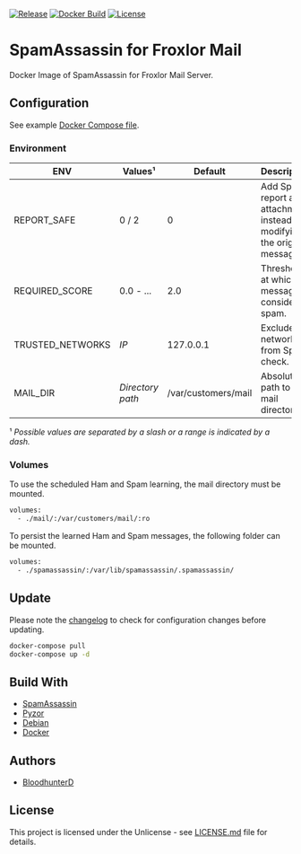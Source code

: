 [![Release](https://img.shields.io/github/v/release/bloodhunterd/froxlor-mail-spamassassin-docker?include_prereleases&style=for-the-badge)](https://github.com/bloodhunterd/froxlor-mail-spamassassin-docker/releases)
[![Docker Build](https://img.shields.io/docker/cloud/build/bloodhunterd/froxlor-mail-spamassassin?style=for-the-badge)](https://hub.docker.com/r/bloodhunterd/froxlor-mail-spamassassin)
[![License](https://img.shields.io/github/license/bloodhunterd/froxlor-mail-spamassassin-docker?style=for-the-badge)](https://github.com/bloodhunterd/froxlor-mail-spamassassin-docker/blob/master/LICENSE)

# SpamAssassin for Froxlor Mail

Docker Image of SpamAssassin for Froxlor Mail Server.

## Configuration

See example [Docker Compose file](https://github.com/bloodhunterd/froxlor-mail-spamassassin-docker/blob/master/docker-compose.yml).

### Environment

| ENV | Values¹ | Default | Description
|--- |--- |--- | ---
| REPORT_SAFE | 0 / 2 | 0 | Add Spam report as attachment instead of modifying the original message.
| REQUIRED_SCORE | 0.0 - ... | 2.0 | Threshold at which a message is considered spam.
| TRUSTED_NETWORKS | *IP* | 127.0.0.1 | Exclude networks from Spam check.
| MAIL_DIR | *Directory path* | /var/customers/mail | Absolute path to the mail directory

¹ *Possible values are separated by a slash or a range is indicated by a dash.*

### Volumes

To use the scheduled Ham and Spam learning, the mail directory must be mounted.

```bash
volumes:
  - ./mail/:/var/customers/mail/:ro
```

To persist the learned Ham and Spam messages, the following folder can be mounted.

```bash
volumes:
  - ./spamassassin/:/var/lib/spamassassin/.spamassassin/
```

## Update

Please note the [changelog](https://github.com/bloodhunterd/froxlor-mail-spamassassin-docker/blob/master/CHANGELOG.md) to check for configuration changes before updating.

```bash
docker-compose pull
docker-compose up -d
```

## Build With

* [SpamAssassin](https://spamassassin.apache.org/)
* [Pyzor](https://github.com/SpamExperts/pyzor)
* [Debian](https://www.debian.org/)
* [Docker](https://www.docker.com/)

## Authors

* [BloodhunterD](https://github.com/bloodhunterd)

## License

This project is licensed under the Unlicense - see [LICENSE.md](https://github.com/bloodhunterd/froxlor-mail-spamassassin-docker/blob/master/LICENSE) file for details.
